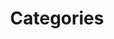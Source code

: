 ---
title: Categories
title_seo: ''
description: List of categories
image: ''
draft: true
noindex: true
translationKey: categories
---